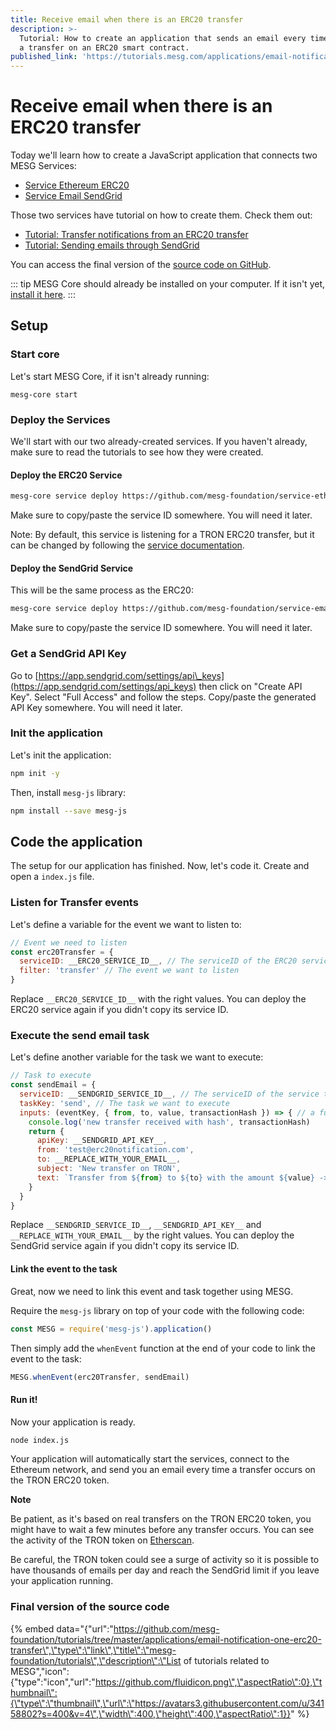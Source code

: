 ```yaml
---
title: Receive email when there is an ERC20 transfer
description: >-
  Tutorial: How to create an application that sends an email every time there is
  a transfer on an ERC20 smart contract.
published_link: 'https://tutorials.mesg.com/applications/email-notification-one-erc20-transfer'
---
```


# Receive email when there is an ERC20 transfer

Today we'll learn how to create a JavaScript application that connects two MESG Services:

* [Service Ethereum ERC20](https://github.com/mesg-foundation/service-ethereum-erc20)
* [Service Email SendGrid](https://github.com/mesg-foundation/service-email-sendgrid)

Those two services have tutorial on how to create them. Check them out:

* [Tutorial: Transfer notifications from an ERC20 transfer](https://tutorials.mesg.com/services/listen-to-transfer-of-ethereum-erc20-token)
* [Tutorial: Sending emails through SendGrid](https://tutorials.mesg.com/services/send-email-with-sendgrid)

You can access the final version of the [source code on GitHub](https://github.com/mesg-foundation/tutorials/tree/master/applications/email-notification-one-erc20-transfer).

::: tip
MESG Core should already be installed on your computer. If it isn't yet, [install it here](https://docs.mesg.com/start-here/installation).
:::

## Setup

### Start core

Let's start MESG Core, if it isn't already running:

```text
mesg-core start
```

### Deploy the Services

We'll start with our two already-created services. If you haven't already, make sure to read the tutorials to see how they were created.

#### Deploy the ERC20 Service

```bash
mesg-core service deploy https://github.com/mesg-foundation/service-ethereum-erc20
```

Make sure to copy/paste the service ID somewhere. You will need it later.

Note: By default, this service is listening for a TRON ERC20 transfer, but it can be changed by following the [service documentation](https://github.com/mesg-foundation/service-ethereum-erc20).

#### Deploy the SendGrid Service

This will be the same process as the ERC20:

```bash
mesg-core service deploy https://github.com/mesg-foundation/service-email-sendgrid
```

Make sure to copy/paste the service ID somewhere. You will need it later.

### Get a SendGrid API Key

Go to [https://app.sendgrid.com/settings/api\_keys](https://app.sendgrid.com/settings/api_keys) then click on "Create API Key". Select "Full Access" and follow the steps. Copy/paste the generated API Key somewhere. You will need it later.

### Init the application

Let's init the application:

```bash
npm init -y
```

Then, install `mesg-js` library:

```bash
npm install --save mesg-js
```

## Code the application

The setup for our application has finished. Now, let's code it. Create and open a `index.js` file.

### Listen for Transfer events

Let's define a variable for the event we want to listen to:

```javascript
// Event we need to listen
const erc20Transfer = {
  serviceID: __ERC20_SERVICE_ID__, // The serviceID of the ERC20 service deployed
  filter: 'transfer' // The event we want to listen
}
```

Replace `__ERC20_SERVICE_ID__` with the right values. You can deploy the ERC20 service again if you didn't copy its service ID.

### Execute the send email task

Let's define another variable for the task we want to execute:

```javascript
// Task to execute
const sendEmail = {
  serviceID: __SENDGRID_SERVICE_ID__, // The serviceID of the service to send emails
  taskKey: 'send', // The task we want to execute
  inputs: (eventKey, { from, to, value, transactionHash }) => { // a function that returns the inputs for the send task based on the data of the event
    console.log('new transfer received with hash', transactionHash)
    return {
      apiKey: __SENDGRID_API_KEY__,
      from: 'test@erc20notification.com',
      to: __REPLACE_WITH_YOUR_EMAIL__,
      subject: 'New transfer on TRON',
      text: `Transfer from ${from} to ${to} with the amount ${value} -> ${transactionHash}`
    }
  }
}
```

Replace `__SENDGRID_SERVICE_ID__`, `__SENDGRID_API_KEY__` and `__REPLACE_WITH_YOUR_EMAIL__` by the right values. You can deploy the SendGrid service again if you didn't copy its service ID.

#### Link the event to the task

Great, now we need to link this event and task together using MESG.

Require the `mesg-js` library on top of your code with the following code:

```javascript
const MESG = require('mesg-js').application()
```

Then simply add the `whenEvent` function at the end of your code to link the event to the task:

```javascript
MESG.whenEvent(erc20Transfer, sendEmail)
```

#### Run it!

Now your application is ready.

```bash
node index.js
```

Your application will automatically start the services, connect to the Ethereum network, and send you an email every time a transfer occurs on the TRON ERC20 token.

**Note**

Be patient, as it's based on real transfers on the TRON ERC20 token, you might have to wait a few minutes before any transfer occurs. You can see the activity of the TRON token on [Etherscan](https://etherscan.io/token/0xf230b790e05390fc8295f4d3f60332c93bed42e2).

Be careful, the TRON token could see a surge of activity so it is possible to have thousands of emails per day and reach the SendGrid limit if you leave your application running.

### Final version of the source code

{% embed data="{\"url\":\"https://github.com/mesg-foundation/tutorials/tree/master/applications/email-notification-one-erc20-transfer\",\"type\":\"link\",\"title\":\"mesg-foundation/tutorials\",\"description\":\"List of tutorials related to MESG\",\"icon\":{\"type\":\"icon\",\"url\":\"https://github.com/fluidicon.png\",\"aspectRatio\":0},\"thumbnail\":{\"type\":\"thumbnail\",\"url\":\"https://avatars3.githubusercontent.com/u/34158802?s=400&v=4\",\"width\":400,\"height\":400,\"aspectRatio\":1}}" %}


